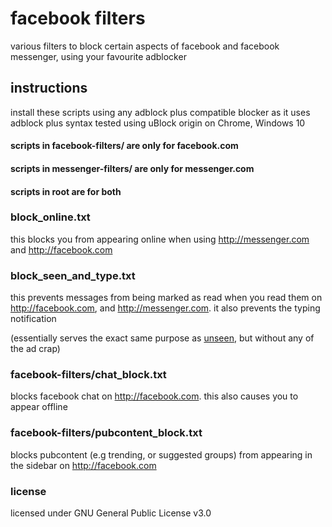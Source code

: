 # facebook filters
various filters to block certain aspects of facebook and facebook messenger, using your favourite adblocker

## instructions
install these scripts using any adblock plus compatible blocker as it uses adblock plus syntax
tested using uBlock origin on Chrome, Windows 10

#### scripts in facebook-filters/ are only for facebook.com
#### scripts in messenger-filters/ are only for messenger.com
#### scripts in root are for both

### block_online.txt
this blocks you from appearing online when using http://messenger.com and http://facebook.com

### block_seen_and_type.txt
this prevents messages from being marked as read when you read them on http://facebook.com, and http://messenger.com. it also prevents the typing notification

(essentially serves the exact same purpose as [unseen](https://chrome.google.com/webstore/detail/unseen/oclokcfejikeggpnhgakanfbdnlafaon?hl=en), but without any of the ad crap)

### facebook-filters/chat_block.txt
blocks facebook chat on http://facebook.com. this also causes you to appear offline

### facebook-filters/pubcontent_block.txt
blocks pubcontent (e.g trending, or suggested groups) from appearing in the sidebar on http://facebook.com

### license
licensed under GNU General Public License v3.0
